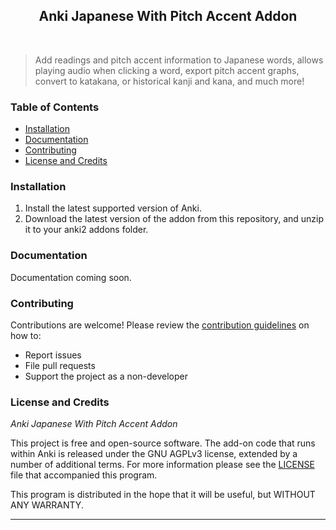 <h2 align="center">Anki Japanese With Pitch Accent Addon</h2>

<p align="center">
<!-- <a title="Rate on AnkiWeb" href="https://ankiweb.net/shared/info/1655992655"><img src="https://glutanimate.com/logos/ankiweb-rate.svg"></a> -->
<a title="License: GNU AGPLv3" href="https://github.com/migaku-official/Migaku-Dictionary-Addon/blob/master/README.md><img  src="https://img.shields.io/badge/license-GNU AGPLv3-green.svg"></a>
<br>
  
> Add readings and pitch accent information to Japanese words, allows playing audio when clicking a word, export pitch accent graphs, convert to katakana, or historical kanji and kana, and much more!

### Table of Contents

- [Installation](#installation)
- [Documentation](#documentation)
- [Contributing](#contributing)
- [License and Credits](#license-and-credits)

### Installation

1. Install the latest supported version of Anki.
2. Download the latest version of the addon from this repository, and unzip it to your anki2 addons folder.

### Documentation

Documentation coming soon.

### Contributing

Contributions are welcome! Please review the [contribution guidelines](./.github/CONTRIBUTING.md) on how to:

- Report issues
- File pull requests
- Support the project as a non-developer

### License and Credits

*Anki Japanese With Pitch Accent Addon* 

This project is free and open-source software. The add-on code that runs within Anki is released under the GNU AGPLv3 license, extended by a number of additional terms. For more information please see the [LICENSE](https://github.com/migaku-official/Migaku-Japanese-Addon/blob/master/LICENSE) file that accompanied this program.

This program is distributed in the hope that it will be useful, but WITHOUT ANY WARRANTY.

----
